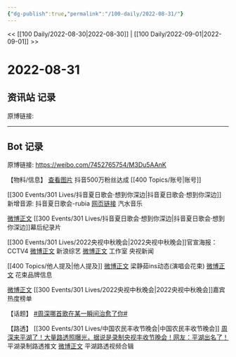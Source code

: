 ```yaml
---
{"dg-publish":true,"permalink":"/100-daily/2022-08-31/"}
---
```



<< [[100 Daily/2022-08-30\|2022-08-30]] | [[100 Daily/2022-09-01\|2022-09-01]] >>

# 2022-08-31

## 资讯站 记录

原博链接:

---
## Bot 记录

原博链接: https://weibo.com/7452765754/M3Du5AAnK

【物料/信息】
[查看图片](https://wx2.sinaimg.cn/large/0088n2Pggy1h5qduxtplwj319k0pcmy5.jpg) 抖音500万粉丝达成 [[400 Topics/账号\|账号]]

[[300 Events/301 Lives/抖音夏日歌会·想到你深边\|抖音夏日歌会·想到你深边]] 新增音源:
抖音夏日歌会-rubia
[网页链接](https://weibo.cn/sinaurl?u=https%3A%2F%2Fqishui.douyin.com%2Fs%2Fjw87Rgc%2F) 汽水音乐

[微博正文](https://m.weibo.cn/7478855230/4808475454475807) [[300 Events/301 Lives/抖音夏日歌会·想到你深边\|抖音夏日歌会·想到你深边]]幕后纪录片

[[300 Events/301 Lives/2022央视中秋晚会\|2022央视中秋晚会]]官宣海报：
[](https://m.weibo.cn/2039753857/4808541954905919) CCTV4
[微博正文](https://m.weibo.cn/1878335471/4808543536943299) 新浪综艺
[微博正文](https://m.weibo.cn/7478855230/4808558715601341) 工作室
[](https://m.weibo.cn/2656274875/4808575585354528) 央视新闻

[[400 Topics/他人提及\|他人提及]]
[微博正文](https://m.weibo.cn/7742122855/4808569813993031) 梁静茹ins动态(演唱会花束)
[微博正文](https://m.weibo.cn/6203707754/4807850787867495) 花束品牌信息

[微博正文](https://m.weibo.cn/3960037780/4808580085842598) [[300 Events/301 Lives/2022央视中秋晚会\|2022央视中秋晚会]]嘉宾热度榜单

【话题】
[#周深哪首歌在某一瞬间治愈了你#](https://s.weibo.com/weibo?q=%23%E5%91%A8%E6%B7%B1%E5%93%AA%E9%A6%96%E6%AD%8C%E5%9C%A8%E6%9F%90%E4%B8%80%E7%9E%AC%E9%97%B4%E6%B2%BB%E6%84%88%E4%BA%86%E4%BD%A0%23)

【路透】
[[300 Events/301 Lives/中国农民丰收节晚会\|中国农民丰收节晚会]]
[周深来平湖了！大量路透照曝光，据说是录制央视丰收节晚会！网友：平湖出名了！](https://weibo.cn/sinaurl?u=https%3A%2F%2Fmp.weixin.qq.com%2Fs%2FDYbt14U4BxjV-nNMlghiug) 平湖录制路透推文
[微博正文](https://m.weibo.cn/5219918112/4808505753866655) 平湖路透视频合辑
